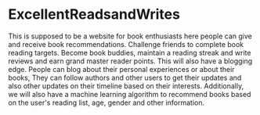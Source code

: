 # ExcellentReadsandWrites
This is supposed to be a website for book enthusiasts here people can give and receive book recommendations. Challenge friends to complete book reading targets. Become book buddies, maintain a reading streak and write reviews and earn grand master reader points. This will also have a blogging edge.
People can blog about their personal experiences or about their books, They can follow authors and other users to get their updates and also other updates on their timeline based on their interests.
Additionally, we will also have a machine learning algorithm to recommend books based on the user's reading list, age, gender and other information.
